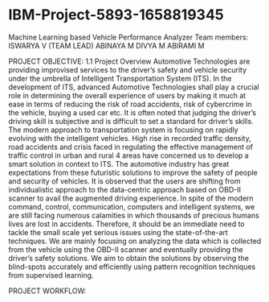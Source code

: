 # IBM-Project-5893-1658819345
Machine Learning based Vehicle Performance Analyzer
Team members: ISWARYA V (TEAM LEAD)
              ABINAYA M
              DIVYA M
              ABIRAMI M
 
PROJECT OBJECTIVE:
1.1 Project Overview
Automotive Technologies are providing improvised services to the driver’s safety and vehicle security under the umbrella of Intelligent Transportation System (ITS). In the development of ITS, advanced Automotive Technologies shall play a crucial role in determining the overall experience of users by making it much at ease in terms of reducing the risk of road accidents, risk of cybercrime in the vehicle, buying a used car etc. It is often noted that judging the driver’s driving skill is subjective and is difficult to set a standard for driver’s skills. The modern approach to transportation system is focusing on rapidly evolving with the intelligent vehicles. High rise in recorded traffic density, road accidents and crisis faced in regulating the effective management of traffic control in urban and rural 4 areas have concerned us to develop a smart solution in context to ITS. 
The automotive industry has great expectations from these futuristic solutions to improve the safety of people and security of vehicles. It is observed that the users are shifting from individualistic approach to the data-centric approach based on OBD-II scanner to avail the augmented driving experience. In spite of the modern command, control, communication, computers and intelligent systems, we are still facing numerous calamities in which thousands of precious humans lives are lost in accidents. Therefore, it should be an immediate need to tackle the small scale yet serious issues using the state-of-the-art techniques. We are mainly focusing on analyzing the data which is collected from the vehicle using the OBD-II scanner and eventually providing the driver’s safety solutions. We aim to obtain the solutions by observing the blind-spots accurately and efficiently using pattern recognition techniques from supervised learning.


PROJECT WORKFLOW:



